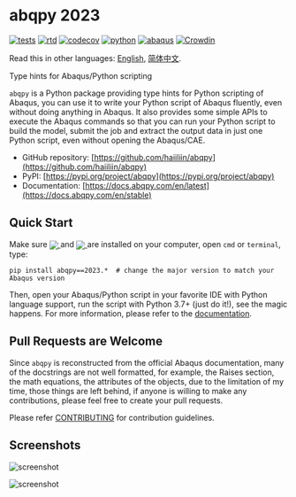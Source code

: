 # abqpy 2023

[![tests](https://github.com/haiiliin/abqpy/actions/workflows/tests.yml/badge.svg)](https://github.com/haiiliin/abqpy/actions/workflows/tests.yml)
[![rtd](https://readthedocs.org/projects/abqpy/badge/?version=latest)](https://readthedocs.org/projects/abqpy/)
[![codecov](https://codecov.io/gh/haiiliin/abqpy/branch/2023/graph/badge.svg)](https://app.codecov.io/gh/haiiliin/abqpy/tree/2023)
[![python](https://img.shields.io/badge/Python-3.7%2B-brightgreen)](https://www.python.org/downloads/)
[![abaqus](https://img.shields.io/badge/Abaqus-2016%2B-brightgreen)](https://www.3ds.com/products-services/simulia/products/abaqus/)
[![Crowdin](https://badges.crowdin.net/abqpy-locale/localized.svg)](https://crowdin.com/project/abqpy-locale)

Read this in other languages: [English](README.md), [简体中文](README-zh-cn.md).

Type hints for Abaqus/Python scripting

`abqpy` is a Python package providing type hints for Python scripting of Abaqus, you can 
use it to write your Python script of Abaqus fluently, even without doing anything in Abaqus. 
It also provides some simple APIs to execute the Abaqus commands so that you can run your 
Python script to build the model, submit the job and extract the output data in just one 
Python script, even without opening the Abaqus/CAE. 


- GitHub repository: [https://github.com/haiiliin/abqpy](https://github.com/haiiliin/abqpy)
- PyPI: [https://pypi.org/project/abqpy](https://pypi.org/project/abqpy)
- Documentation: [https://docs.abqpy.com/en/latest](https://docs.abqpy.com/en/stable)

## Quick Start

Make sure <a href="https://www.python.org/downloads/"> <img src="https://img.shields.io/badge/Python-3.7%2B-brightgreen" align=center /> </a> and 
<a href="https://www.3ds.com/products-services/simulia/products/abaqus/"> <img src="https://img.shields.io/badge/Abaqus-2016%2B-brightgreen" align=center /> </a>
are installed on your computer,
open `cmd` or `terminal`, type:
```
pip install abqpy==2023.*  # change the major version to match your Abaqus version
```
Then, open your Abaqus/Python script in your favorite IDE with Python language support, 
run the script with Python 3.7+ (just do it!), see the magic happens.
For more information, please refer to the [documentation](https://docs.abqpy.com/en/latest).

## Pull Requests are Welcome

Since `abqpy` is reconstructed from the official Abaqus documentation,
many of the docstrings are not well formatted, for example, the Raises section, 
the math equations, the attributes of the objects, due to the limitation of 
my time, those things are left behind, if anyone is willing to make any 
contributions, please feel free to create your pull requests.

Please refer [CONTRIBUTING](https://github.com/haiiliin/abqpy/blob/main/.github/CONTRIBUTING.md) for contribution guidelines.

## Screenshots

![screenshot](https://raw.githubusercontent.com/haiiliin/abqpy/main/docs/source/images/model-code.gif)

![screenshot](https://raw.githubusercontent.com/haiiliin/abqpy/main/docs/source/images/output-code.gif)
